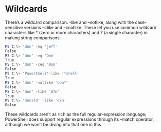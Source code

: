 #  Wildcards
There’s a wildcard comparison: -like and –notlike, along with the case-sensitive versions –clike and –cnotlike. These let you use common wildcard characters like * (zero or more characters) and ? (a single character) in making string comparisons:
```powershell
PS C:\> 'don' -eq 'jeff'
False
PS C:\> 'don' -eq 'Don'
True
PS C:\> 'don' -ceq 'Don'
False
PS C:\> 'PowerShell'-like '*shell'
True
PS C:\> 'don' -notlike 'don*'
False
PS C:\> 'don' -like 'd?n'
True
PS C:\> 'donald' -like 'd?n'
False
```

These wildcards aren’t as rich as the full regular-expression language; PowerShell does support regular expressions through its –match operator, although we won’t be diving into that one in this 
